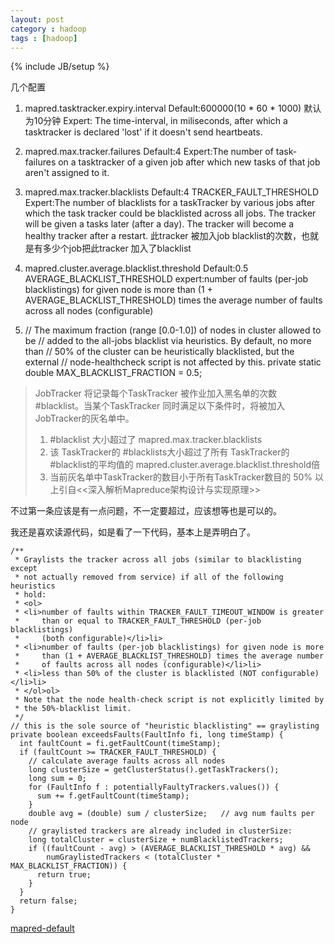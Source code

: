 ```yaml
---
layout: post
category : hadoop
tags : [hadoop]
---
```

{% include JB/setup %}

几个配置
1. mapred.tasktracker.expiry.interval
Default:600000(10 * 60 * 1000) 默认为10分钟
Expert: The time-interval, in miliseconds, after which a tasktracker is declared 'lost' if it doesn't send heartbeats.

2. mapred.max.tracker.failures
Default:4
Expert:The number of task-failures on a tasktracker of a given job after which new tasks of that job aren't assigned to it.


3. mapred.max.tracker.blacklists
Default:4
TRACKER_FAULT_THRESHOLD
Expert:The number of blacklists for a taskTracker by various jobs after which the task tracker could be blacklisted across all jobs. The tracker will be given a tasks later (after a day). The tracker will become a healthy tracker after a restart.
此tracker 被加入job blacklist的次数，也就是有多少个job把此tracker 加入了blacklist

4. mapred.cluster.average.blacklist.threshold
Default:0.5
AVERAGE_BLACKLIST_THRESHOLD
expert:number of faults (per-job blacklistings) for given node is more
than (1 + AVERAGE_BLACKLIST_THRESHOLD) times the average number
of faults across all nodes (configurable)

5.
    // The maximum fraction (range [0.0-1.0]) of nodes in cluster allowed to be
    // added to the all-jobs blacklist via heuristics.  By default, no more than
    // 50% of the cluster can be heuristically blacklisted, but the external
    // node-healthcheck script is not affected by this.
    private static double MAX_BLACKLIST_FRACTION = 0.5;


>JobTracker 将记录每个TaskTracker 被作业加入黑名单的次数 #blacklist。当某个TaskTracker 同时满足以下条件时，将被加入 JobTracker的灰名单中。
>1. #blacklist 大小超过了 mapred.max.tracker.blacklists
>2. 该 TaskTracker的 #blacklists大小超过了所有 TaskTracker的 #blacklist的平均值的 mapred.cluster.average.blacklist.threshold倍
>3. 当前灰名单中TaskTracker的数目小于所有TaskTracker数目的 50% 
以上引自<<深入解析Mapreduce架构设计与实现原理>>

不过第一条应该是有一点问题，不一定要超过，应该想等也是可以的。

我还是喜欢读源代码，如是看了一下代码，基本上是弄明白了。

    /**
     * Graylists the tracker across all jobs (similar to blacklisting except
     * not actually removed from service) if all of the following heuristics
     * hold:
     * <ol>
     * <li>number of faults within TRACKER_FAULT_TIMEOUT_WINDOW is greater
     *     than or equal to TRACKER_FAULT_THRESHOLD (per-job blacklistings)
     *     (both configurable)</li>li>
     * <li>number of faults (per-job blacklistings) for given node is more
     *     than (1 + AVERAGE_BLACKLIST_THRESHOLD) times the average number
     *     of faults across all nodes (configurable)</li>li>
     * <li>less than 50% of the cluster is blacklisted (NOT configurable)</li>li>
     * </ol>ol>
     * Note that the node health-check script is not explicitly limited by
     * the 50%-blacklist limit.
     */
    // this is the sole source of "heuristic blacklisting" == graylisting
    private boolean exceedsFaults(FaultInfo fi, long timeStamp) {
      int faultCount = fi.getFaultCount(timeStamp);
      if (faultCount >= TRACKER_FAULT_THRESHOLD) {
        // calculate average faults across all nodes
        long clusterSize = getClusterStatus().getTaskTrackers();
        long sum = 0; 
        for (FaultInfo f : potentiallyFaultyTrackers.values()) {
          sum += f.getFaultCount(timeStamp);
        }    
        double avg = (double) sum / clusterSize;   // avg num faults per node
        // graylisted trackers are already included in clusterSize:
        long totalCluster = clusterSize + numBlacklistedTrackers;
        if ((faultCount - avg) > (AVERAGE_BLACKLIST_THRESHOLD * avg) &&
            numGraylistedTrackers < (totalCluster * MAX_BLACKLIST_FRACTION)) {
          return true;
        }
      }
      return false;
    }

[mapred-default](http://archive.cloudera.com/cdh/3/hadoop/mapred-default.html 'maprd-default')
